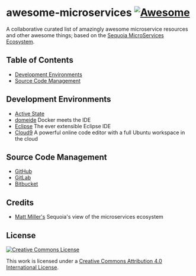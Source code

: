 # awesome-microservices [![Awesome](https://cdn.rawgit.com/sindresorhus/awesome/d7305f38d29fed78fa85652e3a63e154dd8e8829/media/badge.svg)](https://github.com/sindresorhus/awesome)
A collaborative curated list of amazingly awesome microservice resources and other awesome things; based on the [Sequoia MicroServices Ecosystem](https://www.sequoiacap.com/article/build-us-microservices/).

## Table of Contents
- [Development Environments](#development)
- [Source Code Management](#source)

## Development Environments
- [Active State](http://www.activestate.com/)
- [domeide](http://domeide.github.io/) Docker meets the IDE
- [Eclipse](https://eclipse.org/) The ever extensible Eclipse IDE
- [Cloud9](https://c9.io/) A powerful online code editor with a full Ubuntu workspace in the cloud

## Source Code Management
- [GitHub](https://github.com)
- [GitLab](https://gitlab.com)
- [Bitbucket](https://bitbucket.org/)

## Credits
 - [Matt Miller's](https://twitter.com/mcmiller00/status/708289773996118016) Sequoia's view of the microservices ecosystem             

## License

[![Creative Commons License](http://i.creativecommons.org/l/by/4.0/88x31.png)](http://creativecommons.org/licenses/by/4.0/)

This work is licensed under a [Creative Commons Attribution 4.0 International License](http://creativecommons.org/licenses/by/4.0/).


